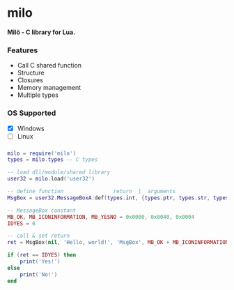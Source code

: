 # milo
**Milö - C library for Lua.**

### Features
- Call C shared function
- Structure
- Closures
- Memory management
- Multiple types

### OS Supported

- [x] Windows
- [ ] Linux

### 
```lua
milo = require('milo')
types = milo.types -- C types

-- load dll/module/shared library
user32 = milo.load('user32')

-- define function                return  |  arguments                                  | stdcall
MsgBox = user32.MessageBoxA:def(types.int, {types.ptr, types.str, types.str, types.uint}, true)

-- MessageBox constant
MB_OK, MB_ICONINFORMATION, MB_YESNO = 0x0000, 0x0040, 0x0004
IDYES = 6

-- call & set return
ret = MsgBox(nil, 'Hello, world!', 'MsgBox', MB_OK + MB_ICONINFORMATION + MB_YESNO)

if (ret == IDYES) then
    print('Yes!')
else
    print('No!')
end

```
